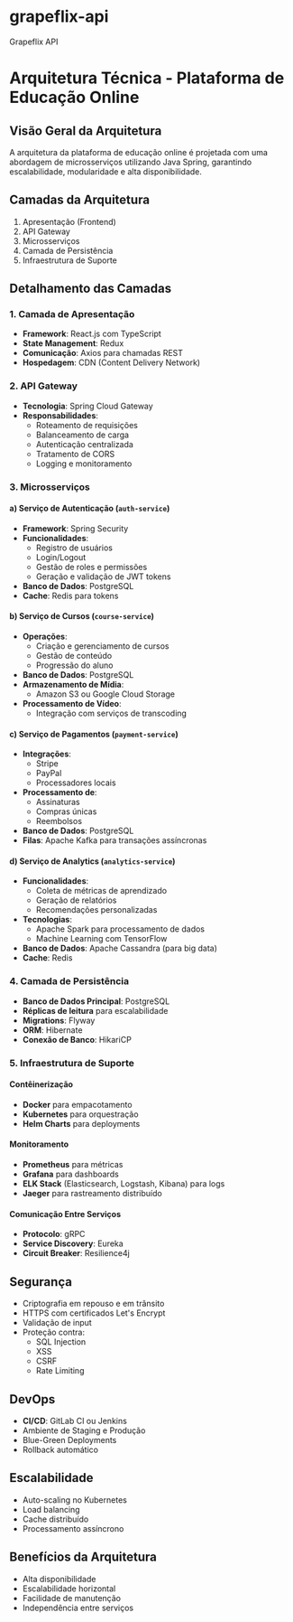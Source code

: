 # grapeflix-api
Grapeflix API
# Arquitetura Técnica - Plataforma de Educação Online

## Visão Geral da Arquitetura

A arquitetura da plataforma de educação online é projetada com uma abordagem de microsserviços utilizando Java Spring, garantindo escalabilidade, modularidade e alta disponibilidade.

## Camadas da Arquitetura

1. Apresentação (Frontend)
2. API Gateway
3. Microsserviços
4. Camada de Persistência
5. Infraestrutura de Suporte

## Detalhamento das Camadas

### 1. Camada de Apresentação
- **Framework**: React.js com TypeScript
- **State Management**: Redux
- **Comunicação**: Axios para chamadas REST
- **Hospedagem**: CDN (Content Delivery Network)

### 2. API Gateway
- **Tecnologia**: Spring Cloud Gateway
- **Responsabilidades**:
  - Roteamento de requisições
  - Balanceamento de carga
  - Autenticação centralizada
  - Tratamento de CORS
  - Logging e monitoramento

### 3. Microsserviços

#### a) Serviço de Autenticação (`auth-service`)
- **Framework**: Spring Security
- **Funcionalidades**:
  - Registro de usuários
  - Login/Logout
  - Gestão de roles e permissões
  - Geração e validação de JWT tokens
- **Banco de Dados**: PostgreSQL
- **Cache**: Redis para tokens

#### b) Serviço de Cursos (`course-service`)
- **Operações**:
  - Criação e gerenciamento de cursos
  - Gestão de conteúdo
  - Progressão do aluno
- **Banco de Dados**: PostgreSQL
- **Armazenamento de Mídia**: 
  - Amazon S3 ou Google Cloud Storage
- **Processamento de Vídeo**: 
  - Integração com serviços de transcoding

#### c) Serviço de Pagamentos (`payment-service`)
- **Integrações**:
  - Stripe
  - PayPal
  - Processadores locais
- **Processamento de**:
  - Assinaturas
  - Compras únicas
  - Reembolsos
- **Banco de Dados**: PostgreSQL
- **Filas**: Apache Kafka para transações assíncronas

#### d) Serviço de Analytics (`analytics-service`)
- **Funcionalidades**:
  - Coleta de métricas de aprendizado
  - Geração de relatórios
  - Recomendações personalizadas
- **Tecnologias**:
  - Apache Spark para processamento de dados
  - Machine Learning com TensorFlow
- **Banco de Dados**: Apache Cassandra (para big data)
- **Cache**: Redis

### 4. Camada de Persistência
- **Banco de Dados Principal**: PostgreSQL
- **Réplicas de leitura** para escalabilidade
- **Migrations**: Flyway
- **ORM**: Hibernate
- **Conexão de Banco**: HikariCP

### 5. Infraestrutura de Suporte

#### Contêinerização
- **Docker** para empacotamento
- **Kubernetes** para orquestração
- **Helm Charts** para deployments

#### Monitoramento
- **Prometheus** para métricas
- **Grafana** para dashboards
- **ELK Stack** (Elasticsearch, Logstash, Kibana) para logs
- **Jaeger** para rastreamento distribuído

#### Comunicação Entre Serviços
- **Protocolo**: gRPC
- **Service Discovery**: Eureka
- **Circuit Breaker**: Resilience4j

## Segurança
- Criptografia em repouso e em trânsito
- HTTPS com certificados Let's Encrypt
- Validação de input
- Proteção contra:
  - SQL Injection
  - XSS
  - CSRF
  - Rate Limiting

## DevOps
- **CI/CD**: GitLab CI ou Jenkins
- Ambiente de Staging e Produção
- Blue-Green Deployments
- Rollback automático

## Escalabilidade
- Auto-scaling no Kubernetes
- Load balancing
- Cache distribuído
- Processamento assíncrono

## Benefícios da Arquitetura
- Alta disponibilidade
- Escalabilidade horizontal
- Facilidade de manutenção
- Independência entre serviços
